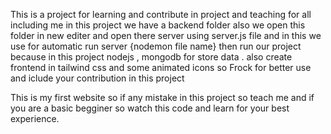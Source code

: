 This is a project for learning  and contribute in project and teaching for all including me in this project we have a backend folder also we open this folder in new editer and open there server using server.js file and in this we use for automatic run server {nodemon  file name}  then run our project because in this project nodejs , mongodb for store data . also create frontend in tailwind css and some animated icons so Frock for better use and iclude your contribution in this project 

This is my first website so if any mistake in this project so teach me and if you are a basic begginer so watch this code and learn for your best experience.
